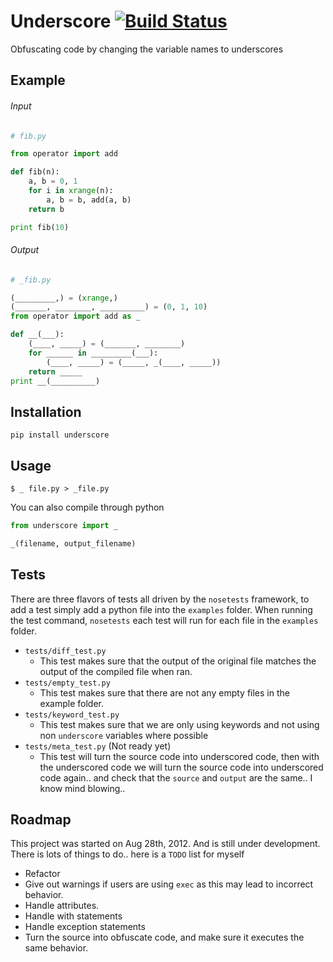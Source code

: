 Underscore  [![Build Status](https://secure.travis-ci.org/Doboy/Underscore.png?branch=master)](http://travis-ci.org/Doboy/Underscore)
==========
Obfuscating code by changing the variable names to underscores

## Example

###### Input
```python
# fib.py

from operator import add

def fib(n):
    a, b = 0, 1
    for i in xrange(n):
        a, b = b, add(a, b)
    return b

print fib(10)
```

###### Output
```python
# _fib.py

(_________,) = (xrange,)
(_______, ________, __________) = (0, 1, 10)
from operator import add as _

def __(___):
    (____, _____) = (_______, ________)
    for ______ in _________(___):
        (____, _____) = (_____, _(____, _____))
    return _____
print __(__________)
```

## Installation
```
pip install underscore
```

## Usage
```
$ _ file.py > _file.py
```
You can also compile through python
```python
from underscore import _

_(filename, output_filename)
```

## Tests
There are three flavors of tests all driven by the `nosetests` framework, to add a test simply add a python file into the `examples` folder. When running the test command, `nosetests` each test will run for each file in the `examples` folder.

* `tests/diff_test.py`
  * This test makes sure that the output of the original file matches the output of the compiled file when ran.
* `tests/empty_test.py`
  * This test makes sure that there are not any empty files in the example folder.
* `tests/keyword_test.py`
  * This test makes sure that we are only using keywords and not using non `underscore` variables where possible
* `tests/meta_test.py` (Not ready yet)
  * This test will turn the source code into underscored code, then with the underscored code we will turn the source code into underscored code again.. and check that the `source` and `output` are the same.. I know mind blowing..

## Roadmap
This project was started on Aug 28th, 2012. And is still under development. There is lots of things to do.. here is a `TODO` list for myself
* Refactor
* Give out warnings if users are using `exec` as this may lead to incorrect behavior.
* Handle attributes.
* Handle with statements
* Handle exception statements
* Turn the source into obfuscate code, and make sure it executes the same behavior.
